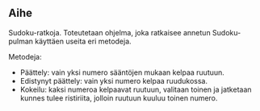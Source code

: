 ## Aihe

Sudoku-ratkoja.
Toteutetaan ohjelma, joka ratkaisee annetun Sudoku-pulman käyttäen useita eri metodeja.

Metodeja:
* Päättely: vain yksi numero sääntöjen mukaan kelpaa ruutuun.
* Edistynyt päättely: vain yksi numero kelpaa ruudukossa.
* Kokeilu: kaksi numeroa kelpaavat ruutuun, valitaan toinen ja jatketaan kunnes tulee ristiriita, jolloin ruutuun kuuluu toinen numero.
